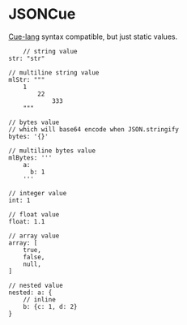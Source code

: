 # JSONCue

[Cue-lang](https://cuelang.org/) syntax compatible, but just static values.

```cue
	// string value
str: "str"

// multiline string value
mlStr: """
	1
		22
			333
	"""

// bytes value
// which will base64 encode when JSON.stringify
bytes: '{}'

// multiline bytes value
mlBytes: '''
	a:
	  b: 1
	'''

// integer value
int: 1

// float value
float: 1.1

// array value
array: [
	true,
	false,
	null,
]

// nested value
nested: a: {
	// inline
	b: {c: 1, d: 2}
}

```